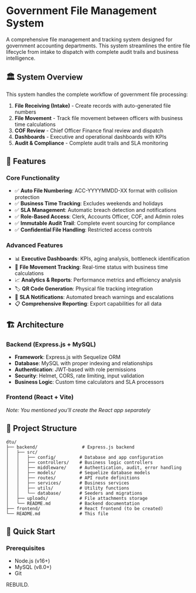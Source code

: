 # Government File Management System

A comprehensive file management and tracking system designed for government accounting departments. This system streamlines the entire file lifecycle from intake to dispatch with complete audit trails and business intelligence.

## 🏛️ System Overview

This system handles the complete workflow of government file processing:

1. **File Receiving (Intake)** - Create records with auto-generated file numbers
2. **File Movement** - Track file movement between officers with business time calculations  
3. **COF Review** - Chief Officer Finance final review and dispatch
4. **Dashboards** - Executive and operational dashboards with KPIs
5. **Audit & Compliance** - Complete audit trails and SLA monitoring

## 🚀 Features

### Core Functionality
- ✅ **Auto File Numbering**: ACC-YYYYMMDD-XX format with collision protection
- ✅ **Business Time Tracking**: Excludes weekends and holidays
- ✅ **SLA Management**: Automatic breach detection and notifications
- ✅ **Role-Based Access**: Clerk, Accounts Officer, COF, and Admin roles
- ✅ **Immutable Audit Trail**: Complete event sourcing for compliance
- ✅ **Confidential File Handling**: Restricted access controls

### Advanced Features
- 📊 **Executive Dashboards**: KPIs, aging analysis, bottleneck identification
- 🔄 **File Movement Tracking**: Real-time status with business time calculations
- 📈 **Analytics & Reports**: Performance metrics and efficiency analysis
- 🏷️ **QR Code Generation**: Physical file tracking integration
- 🔔 **SLA Notifications**: Automated breach warnings and escalations
- 📋 **Comprehensive Reporting**: Export capabilities for all data

## 🏗️ Architecture

### Backend (Express.js + MySQL)
- **Framework**: Express.js with Sequelize ORM
- **Database**: MySQL with proper indexing and relationships
- **Authentication**: JWT-based with role permissions
- **Security**: Helmet, CORS, rate limiting, input validation
- **Business Logic**: Custom time calculators and SLA processors

### Frontend (React + Vite) 
*Note: You mentioned you'll create the React app separately*

## 📁 Project Structure

```
dtu/
├── backend/                 # Express.js backend
│   ├── src/
│   │   ├── config/         # Database and app configuration
│   │   ├── controllers/    # Business logic controllers
│   │   ├── middleware/     # Authentication, audit, error handling
│   │   ├── models/         # Sequelize database models
│   │   ├── routes/         # API route definitions
│   │   ├── services/       # Business services
│   │   ├── utils/          # Utility functions
│   │   └── database/       # Seeders and migrations
│   ├── uploads/            # File attachments storage
│   └── README.md           # Backend documentation
├── frontend/               # React frontend (to be created)
└── README.md               # This file
```

## 🚀 Quick Start

### Prerequisites
- Node.js (v16+)
- MySQL (v8.0+)
- Git

REBUILD.
